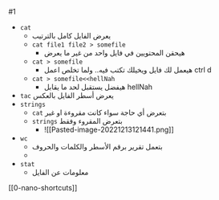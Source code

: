 #1
- `cat`
	- يعرض الفايل كامل بالترتيب
	- `cat file1 file2 > somefile`
		- هيحقن المحتويين في فايل واحد من غير ما يعرض 
	- `cat > somefile`
		- هيعمل لك فايل ويخيلك تكتب فيه.. ولما تخلص اعمل ctrl d
	- `cat > somefile<<hellNah`
		- هيفضل يستقبل لحد ما يقابل hellNah
- `tac` يعرض أسطر الفايل بالعكس
- `strings`
	- `cat` بتعرض أي حاجة سواء كانت مقروءة او غير
	- `strings` بتعرض المقروء وفقط
		- ![[Pasted-image-20221213121441.png]]
- `wc`
	- بتعمل تقرير برقم الأسطر والكلمات والحروف
	- 
- `stat`
	- معلومات عن الفايل

[[0-nano-shortcuts]]

